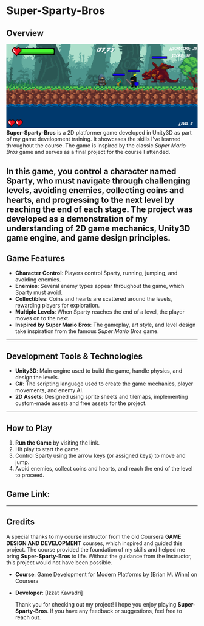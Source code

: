 # Super-Sparty-Bros

## Overview
![Screenshot Image](/Screenshot.png)
**Super-Sparty-Bros** is a 2D platformer game developed in Unity3D as part of my game development training. It showcases the skills I've learned throughout the course. The game is inspired by the classic *Super Mario Bros* game and serves as a final project for the course I attended.

In this game, you control a character named **Sparty**, who must navigate through challenging levels, avoiding enemies, collecting coins and hearts, and progressing to the next level by reaching the end of each stage. The project was developed as a demonstration of my understanding of 2D game mechanics, Unity3D game engine, and game design principles.
---
## Game Features
- **Character Control**: Players control Sparty, running, jumping, and avoiding enemies.
- **Enemies**: Several enemy types appear throughout the game, which Sparty must avoid.
- **Collectibles**: Coins and hearts are scattered around the levels, rewarding players for exploration.
- **Multiple Levels**: When Sparty reaches the end of a level, the player moves on to the next.
- **Inspired by Super Mario Bros**: The gameplay, art style, and level design take inspiration from the famous *Super Mario Bros* game.
---
## Development Tools & Technologies
- **Unity3D**: Main engine used to build the game, handle physics, and design the levels.
- **C#**: The scripting language used to create the game mechanics, player movements, and enemy AI.
- **2D Assets**: Designed using sprite sheets and tilemaps, implementing custom-made assets and free assets for the project.
---
## How to Play
1. **Run the Game** by visiting the link.
2. Hit play to start the game.
3. Control Sparty using the arrow keys (or assigned keys) to move and jump.
4. Avoid enemies, collect coins and hearts, and reach the end of the level to proceed.

## Game Link:

---
## Credits

A special thanks to my course instructor from the old Coursera **GAME DESIGN AND DEVELOPMENT** courses, which inspired and guided this project. The course provided the foundation of my skills and helped me bring **Super-Sparty-Bros** to life. Without the guidance from the instructor, this project would not have been possible.
- **Course**: Game Development for Modern Platforms by [Brian M. Winn] on Coursera
- **Developer**: [Izzat Kawadri]

  Thank you for checking out my project! I hope you enjoy playing **Super-Sparty-Bros**. If you have any feedback or suggestions, feel free to reach out.
